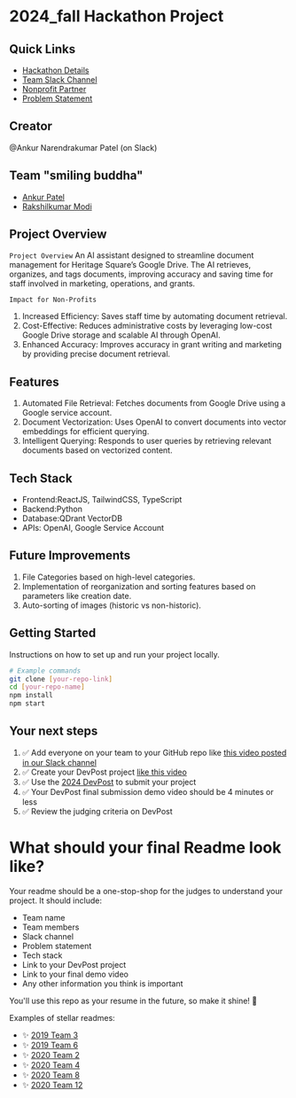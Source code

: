
# 2024_fall Hackathon Project

## Quick Links
- [Hackathon Details](https://www.ohack.dev/hack/2024_fall)
- [Team Slack Channel](https://opportunity-hack.slack.com/app_redirect?channel=smiling_buddha)
- [Nonprofit Partner](https://ohack.dev/nonprofit/QFPGmii2GmDPYrv5tjHA)
- [Problem Statement](https://ohack.dev/project/Ti4BEIpXMsrPWvrE8WC8)

## Creator
@Ankur Narendrakumar Patel (on Slack)

## Team "smiling buddha"
- [Ankur Patel](https://github.com/ankur106)
- [Rakshilkumar Modi](https://github.com/rhmodi)

## Project Overview
`Project Overview`
An AI assistant designed to streamline document management for Heritage Square’s Google Drive. The AI retrieves, organizes, and tags documents, improving accuracy and saving time for staff involved in marketing, operations, and grants.

`Impact for Non-Profits`
1. Increased Efficiency: Saves staff time by automating document retrieval.
2. Cost-Effective: Reduces administrative costs by leveraging low-cost Google Drive storage and scalable AI through OpenAI.
3. Enhanced Accuracy: Improves accuracy in grant writing and marketing by providing precise document retrieval.

## Features
1. Automated File Retrieval: Fetches documents from Google Drive using a Google service account.
2. Document Vectorization: Uses OpenAI to convert documents into vector embeddings for efficient querying.
3. Intelligent Querying: Responds to user queries by retrieving relevant documents based on vectorized content.



## Tech Stack
- Frontend:ReactJS, TailwindCSS, TypeScript
- Backend:Python
- Database:QDrant VectorDB
- APIs: OpenAI, Google Service Account

## Future Improvements
1. File Categories based on high-level categories.
2. Implementation of reorganization and sorting features based on parameters like creation date.
3. Auto-sorting of images (historic vs non-historic).


## Getting Started
Instructions on how to set up and run your project locally.

```bash
# Example commands
git clone [your-repo-link]
cd [your-repo-name]
npm install
npm start
```


## Your next steps
1. ✅ Add everyone on your team to your GitHub repo like [this video posted in our Slack channel](https://opportunity-hack.slack.com/archives/C1Q6YHXQU/p1605657678139600)
2. ✅ Create your DevPost project [like this video](https://youtu.be/vCa7QFFthfU?si=bzMQ91d8j3ZkOD03)
3. ✅ Use the [2024 DevPost](https://opportunity-hack-2024-arizona.devpost.com) to submit your project
4. ✅ Your DevPost final submission demo video should be 4 minutes or less
5. ✅ Review the judging criteria on DevPost

# What should your final Readme look like?
Your readme should be a one-stop-shop for the judges to understand your project. It should include:
- Team name
- Team members
- Slack channel
- Problem statement
- Tech stack
- Link to your DevPost project
- Link to your final demo video
- Any other information you think is important

You'll use this repo as your resume in the future, so make it shine! 🌟

Examples of stellar readmes:
- ✨ [2019 Team 3](https://github.com/2019-Arizona-Opportunity-Hack/Team-3)
- ✨ [2019 Team 6](https://github.com/2019-Arizona-Opportunity-Hack/Team-6)
- ✨ [2020 Team 2](https://github.com/2020-opportunity-hack/Team-02)
- ✨ [2020 Team 4](https://github.com/2020-opportunity-hack/Team-04)
- ✨ [2020 Team 8](https://github.com/2020-opportunity-hack/Team-08)
- ✨ [2020 Team 12](https://github.com/2020-opportunity-hack/Team-12)
